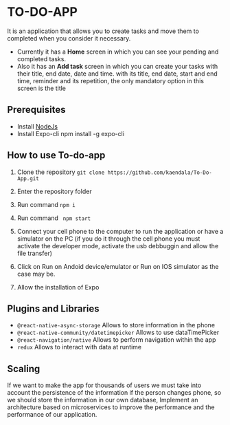 # TO-DO-APP

It is an application that allows you to create tasks and move them to completed when you consider it necessary.

- Currently it has a **Home** screen in which you can see your pending and completed tasks.
- Also it has an **Add task** screen in which you can create your tasks with their title, end date, date and time.
  with its title, end date, start and end time, reminder and its repetition,
  the only mandatory option in this screen is the title

## Prerequisites

- Install [NodeJs]
- Install Expo-cli npm install -g expo-cli

## How to use To-do-app

1. Clone the repository
   `git clone https://github.com/kaendala/To-Do-App.git `

2. Enter the repository folder

3. Run command
   `npm i`

4. Run command
   ` npm start`

5. Connect your cell phone to the computer to run the application or have a simulator on the PC (if you do it through the cell phone you must activate the developer mode, activate the usb debbuggin and allow the file transfer)

6. Click on Run on Andoid device/emulator or Run on IOS simulator as the case may be.

7. Allow the installation of Expo

[nodejs]: https://nodejs.org/es/

## Plugins and Libraries

- `@react-native-async-storage` Allows to store information in the phone
- `@react-native-community/datetimepicker` Allows to use dataTimePicker
- `@react-navigation/native` Allows to perform navigation within the app
- `redux` Allows to interact with data at runtime

## Scaling

If we want to make the app for thousands of users we must take into account the persistence of the information if the person changes phone, so we should store the information in our own database, Implement an architecture based on microservices to improve the performance and the performance of our application.
